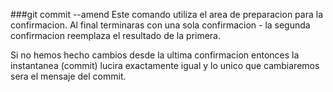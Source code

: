 ###git commit --amend
Este comando utiliza el area de preparacion para la confirmacion.
Al final terminaras con una sola confirmacion - la segunda confirmacion reemplaza el resultado de la primera.

Si no hemos hecho cambios desde la ultima confirmacion entonces la instantanea (commit) lucira exactamente igual y lo unico que cambiaremos sera el mensaje del commit.